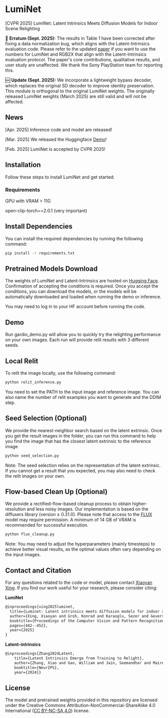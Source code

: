 # LumiNet
[CVPR 2025] LumiNet: Latent Intrinsics Meets Diffusion Models for Indoor Scene Relighting

🚨 **Erratum (Sept. 2025):** The results in Table 1 have been corrected after fixing a data normalization bug, which aligns with the Latent-Intrinsics evaluation code. Please refer to the updated [paper](https://arxiv.org/pdf/2412.00177) if you want to use the numbers for LumiNet and RGB2X that align with the Latent-Intrinsics evaluation protocol. The paper's core contributions, qualitative results, and user study are unaffected. We thank the Sony PlayStation team for reporting this.

🆕 **Update (Sept. 2025):** We incorporate a lightweight bypass decoder, which replaces the original SD decoder to improve identity preservation. This module is orthogonal to the original LumiNet weights. The originally released LumiNet weights (March 2025) are still valid and will not be affected.

## News
[Apr. 2025] Inference code and model are released!

[Mar. 2025] We released the Huggingface [Demo](https://huggingface.co/spaces/xyxingx/LumiNet)!

[Feb. 2025] LumiNet is accepted by CVPR 2025!


## Installation
Follow these steps to install LumiNet and get started:
### Requirements
GPU with VRAM > 11G

open-clip-torch==2.0.1 (very important)

## Install Dependencies
You can install the required dependencies by running the following command:

```bash
pip install -r requirements.txt
```

## Pretrained Models Download

The weights of LumiNet and Latent-Intrinsics are hosted on [Hugging Face](https://huggingface.co/xyxingx/LumiNet). Confirmation of accepting the conditions is required. Once you accept the conditions, you can download the models, or the models will be automatically downloaded and loaded when running the demo or inference.

You may need to log in to your HF account before running the code.


## Demo
Run gardio_demo.py will allow you to quickly try the relighting performance on your own images. Each run will provide relit results with 3 different seeds.

## Local Relit
To relit the image locally, use the following command:
```bash
python relit_inference.py
```
You need to set the PATH to the input image and reference image. You can also name the number of relit examples you want to generate and the DDIM step. 

## Seed Selection (Optional)
We provide the nearest-neighbor search based on the latent extrinsic. Once you get the result images in the folder, you can run this command to help you find the image that has the closest latent extrinsic to the reference image

```bash
python seed_selection.py
```

Note: The seed selection relies on the representation of the latent extrinsic. If you cannot get a result that you expected, you may also need to check the relit images on your own.

## Flow-based Clean Up (Optional)
We provide a rectified-flow-based cleanup process to obtain higher-resolution and less noisy images. Our implementation is based on the diffusers library (version ≥ 0.31.0). Please note that access to the [FLUX](https://huggingface.co/black-forest-labs/FLUX.1-schnell) model may require permission. A minimum of 14 GB of VRAM is recommended for successful execution.


```bash
python flux_cleanup.py
```
Note: You may need to adjust the hyperparameters (mainly timesteps) to achieve better visual results, as the optimal values often vary depending on the input images.



## Contact and Citation
For any questions related to the code or model, please contact [Xiaoyan Xing](mailto:x.xing@uva.nl). 
If you find our work useful for your research, please consider citing:

**LumiNet**
```tex
@inproceedings{xing2025luminet,
  title={Luminet: Latent intrinsics meets diffusion models for indoor scene relighting},
  author={Xing, Xiaoyan and Groh, Konrad and Karaoglu, Sezer and Gevers, Theo and Bhattad, Anand},
  booktitle={Proceedings of the Computer Vision and Pattern Recognition Conference},
  pages={442--452},
  year={2025}
}
```
**Latent-intrinsics**
```tex
@inproceedings{Zhang2024Latent,
    title={Latent Intrinsics Emerge from Training to Relight},
    author={Zhang, Xiao and Gao, William and Jain, Seemandhar and Maire, Michael and Forsyth, David and Bhattad, Anand},
    booktitle={NeurIPS},
    year={2024}}
```
## License
The model and pretrained weights provided in this repository are licensed under the Creative Commons Attribution-NonCommercial-ShareAlike 4.0 International ([CC BY-NC-SA 4.0](https://creativecommons.org/licenses/by-nc-sa/4.0/)) license.
